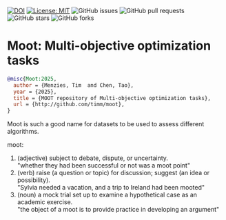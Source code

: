 [![DOI](https://zenodo.org/badge/181570338.svg)](https://doi.org/10.5281/zenodo.17354082)
[![License: MIT](https://img.shields.io/badge/License-MIT-yellow.svg)](https://opensource.org/licenses/MIT)
![GitHub issues](https://img.shields.io/github/issues/timm/moot)
![GitHub pull requests](https://img.shields.io/github/issues-pr/timm/moot) 
![GitHub stars](https://img.shields.io/github/stars/timm/moot?style=social)
![GitHub forks](https://img.shields.io/github/forks/timm/moot?style=social)

# Moot: Multi-objective optimization  tasks

```bibtex
@misc{Moot:2025,
  author = {Menzies, Tim  and Chen, Tao},
  year = {2025},
  title = {MOOT repository of Multi-objective optimization tasks},
  url = {http://github.com/timm/moot},
}
```
Moot is such a good name for datasets to be used to assess different algorithms.

moot: 
1. (adjective) subject to debate, dispute, or uncertainty.  
    "whether they had been successful or not was a moot point"
2. (verb) raise (a question or topic) for discussion; suggest (an idea or possibility).    
   "Sylvia needed a vacation, and a trip to Ireland had been mooted"
3. (noun) a mock trial set up to examine a hypothetical case as an academic exercise.    
   "the object of a moot is to provide practice in developing an argument"
